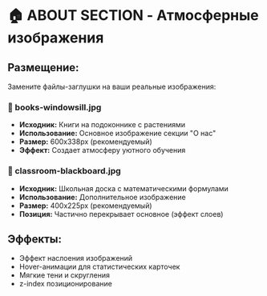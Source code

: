 # 🏠 ABOUT SECTION - Атмосферные изображения

## Размещение:
Замените файлы-заглушки на ваши реальные изображения:

### 📸 books-windowsill.jpg
- **Исходник:** Книги на подоконнике с растениями
- **Использование:** Основное изображение секции "О нас"
- **Размер:** 600x338px (рекомендуемый)
- **Эффект:** Создает атмосферу уютного обучения

### 📸 classroom-blackboard.jpg
- **Исходник:** Школьная доска с математическими формулами  
- **Использование:** Дополнительное изображение
- **Размер:** 400x225px (рекомендуемый)
- **Позиция:** Частично перекрывает основное (эффект слоев)

## Эффекты:
- Эффект наслоения изображений
- Hover-анимации для статистических карточек
- Мягкие тени и скругления
- z-index позиционирование
